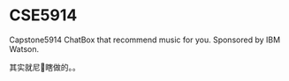 # CSE5914
Capstone5914
ChatBox that recommend music for you.
Sponsored by IBM Watson.










其实就尼🐎瞎做的。。

